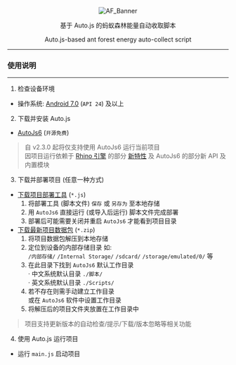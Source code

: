 <!--suppress HtmlDeprecatedAttribute -->

<div align="center">
  <p>
    <img alt="AF_Banner" src="https://raw.githubusercontent.com/SuperMonster002/Hello-Sockpuppet/master/ant-forest-banner_374%C3%97106.png"/>
  </p>

  <p>基于 Auto.js 的蚂蚁森林能量自动收取脚本</p>
  <p>Auto.js-based ant forest energy auto-collect script</p>
</div>

******

### 使用说明

******
1. 检查设备环境

- 操作系统: [Android 7.0](https://zh.wikipedia.org/wiki/Android_Nougat) (`API 24`) 及以上

2. 下载并安装 Auto.js

- [AutoJs6](https://github.com/SuperMonster003/AutoJs6/releases/latest) (`开源免费`)

> 自 v2.3.0 起将仅支持使用 AutoJs6 运行当前项目  
> 因项目运行依赖于 [Rhino 引擎](https://github.com/mozilla/rhino) 的部分 [新特性](https://github.com/SuperMonster003/AutoJs6/blob/master/app/src/main/assets/doc/RHINO.md) 及 AutoJs6 的部分新 API 及内置模块

3. 下载并部署项目 (任意一种方式)

- [下载项目部署工具](https://raw.githubusercontent.com/SuperMonster003/Ant-Forest/master/tools/ant-forest-deployment-tool.min.js) (`*.js`)
    1. 将部署工具 (脚本文件) `保存` 或 `另存为` 至本地存储
    2. 用 `AutoJs6` 直接运行 (或导入后运行) 脚本文件完成部署
    3. 部署后可能需要关闭并重启 `AutoJs6` 才能看到项目目录
- [下载最新项目数据包](https://github.com/SuperMonster003/Ant-Forest/archive/master.zip) (`*.zip`)
    1. 将项目数据包解压到本地存储
    2. 定位到设备的内部存储目录 如:  
       `/内部存储/` `/Internal Storage/` `/sdcard/` `/storage/emulated/0/` 等
    3. 在此目录下找到 `AutoJs6` 默认工作目录  
       · 中文系统默认目录 `./脚本/`  
       · 英文系统默认目录 `./Scripts/`
    4. 若不存在则需手动建立工作目录  
       或在 `AutoJs6` 软件中设置工作目录
    5. 将解压后的项目文件夹放置在工作目录中

> 项目支持更新版本的自动检查/提示/下载/版本忽略等相关功能

4. 使用 Auto.js 运行项目

- 运行 `main.js` 启动项目
